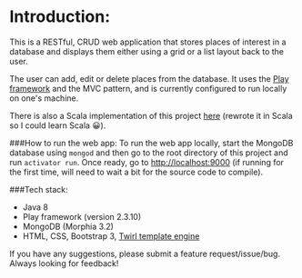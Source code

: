 Introduction:
=================================
This is a RESTful, CRUD web application that stores places of interest in a database and displays them either using a grid or a list layout back to the user.

The user can add, edit or delete places from the database. It uses the [Play framework](https://www.playframework.com/) and the MVC pattern, and is currently configured to run locally on one's machine.

There is also a Scala implementation of this project [here](https://github.com/muhsinali/picture-gallery-scala) (rewrote it in Scala so I could learn Scala :grinning:).

###How to run the web app:
To run the web app locally, start the MongoDB database using `mongod` and then go to the root directory of this project and run `activator run`. Once ready, go to [http://localhost:9000](http://localhost:9000) (if running for the first time, will need to wait a bit for the source code to compile).

###Tech stack:
- Java 8
- Play framework (version 2.3.10)
- MongoDB (Morphia 3.2)
- HTML, CSS, Bootstrap 3, [Twirl template engine](https://www.playframework.com/documentation/2.5.x/JavaTemplates)

If you have any suggestions, please submit a feature request/issue/bug. Always looking for feedback! 
